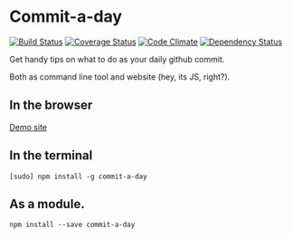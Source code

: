 Commit-a-day
============
[![Build Status](https://travis-ci.org/eiriksm/commit-a-day.svg?branch=master)](https://travis-ci.org/eiriksm/commit-a-day)
[![Coverage Status](http://img.shields.io/coveralls/eiriksm/commit-a-day.svg)](https://coveralls.io/r/eiriksm/commit-a-day?branch=master)
[![Code Climate](http://img.shields.io/codeclimate/github/eiriksm/commit-a-day.svg)](https://codeclimate.com/github/eiriksm/commit-a-day)
[![Dependency Status](https://david-dm.org/eiriksm/commit-a-day.svg?theme=shields.io)](https://david-dm.org/eiriksm/commit-a-day)

Get handy tips on what to do as your daily github commit.

Both as command line tool and website (hey, its JS, right?).

## In the browser
[Demo site](http://eiriksm.github.io/commit-a-day/)

## In the terminal
```
[sudo] npm install -g commit-a-day
```

## As a module.
```
npm install --save commit-a-day
```

